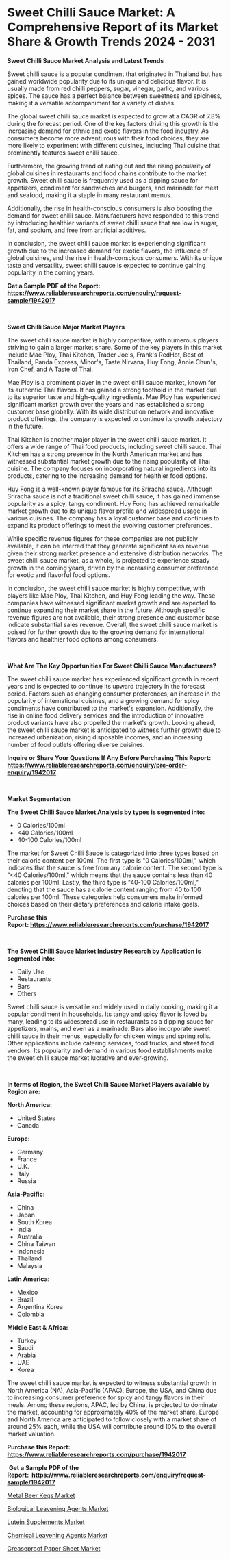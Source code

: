 <p><h1>Sweet Chilli Sauce Market: A Comprehensive Report of its Market Share & Growth Trends 2024 - 2031</h1></p><p><strong>Sweet Chilli Sauce Market Analysis and Latest Trends</strong></p>
<p><p>Sweet chilli sauce is a popular condiment that originated in Thailand but has gained worldwide popularity due to its unique and delicious flavor. It is usually made from red chilli peppers, sugar, vinegar, garlic, and various spices. The sauce has a perfect balance between sweetness and spiciness, making it a versatile accompaniment for a variety of dishes.</p><p>The global sweet chilli sauce market is expected to grow at a CAGR of 7.8% during the forecast period. One of the key factors driving this growth is the increasing demand for ethnic and exotic flavors in the food industry. As consumers become more adventurous with their food choices, they are more likely to experiment with different cuisines, including Thai cuisine that prominently features sweet chilli sauce.</p><p>Furthermore, the growing trend of eating out and the rising popularity of global cuisines in restaurants and food chains contribute to the market growth. Sweet chilli sauce is frequently used as a dipping sauce for appetizers, condiment for sandwiches and burgers, and marinade for meat and seafood, making it a staple in many restaurant menus.</p><p>Additionally, the rise in health-conscious consumers is also boosting the demand for sweet chilli sauce. Manufacturers have responded to this trend by introducing healthier variants of sweet chilli sauce that are low in sugar, fat, and sodium, and free from artificial additives.</p><p>In conclusion, the sweet chilli sauce market is experiencing significant growth due to the increased demand for exotic flavors, the influence of global cuisines, and the rise in health-conscious consumers. With its unique taste and versatility, sweet chilli sauce is expected to continue gaining popularity in the coming years.</p></p>
<p><strong>Get a Sample PDF of the Report:&nbsp; <a href="https://www.reliableresearchreports.com/enquiry/request-sample/1942017">https://www.reliableresearchreports.com/enquiry/request-sample/1942017</a></strong></p>
<p>&nbsp;</p>
<p><strong>Sweet Chilli Sauce Major Market Players</strong></p>
<p><p>The sweet chilli sauce market is highly competitive, with numerous players striving to gain a larger market share. Some of the key players in this market include Mae Ploy, Thai Kitchen, Trader Joe's, Frank's RedHot, Best of Thailand, Panda Express, Minor's, Taste Nirvana, Huy Fong, Annie Chun's, Iron Chef, and A Taste of Thai.</p><p>Mae Ploy is a prominent player in the sweet chilli sauce market, known for its authentic Thai flavors. It has gained a strong foothold in the market due to its superior taste and high-quality ingredients. Mae Ploy has experienced significant market growth over the years and has established a strong customer base globally. With its wide distribution network and innovative product offerings, the company is expected to continue its growth trajectory in the future.</p><p>Thai Kitchen is another major player in the sweet chilli sauce market. It offers a wide range of Thai food products, including sweet chilli sauce. Thai Kitchen has a strong presence in the North American market and has witnessed substantial market growth due to the rising popularity of Thai cuisine. The company focuses on incorporating natural ingredients into its products, catering to the increasing demand for healthier food options.</p><p>Huy Fong is a well-known player famous for its Sriracha sauce. Although Sriracha sauce is not a traditional sweet chilli sauce, it has gained immense popularity as a spicy, tangy condiment. Huy Fong has achieved remarkable market growth due to its unique flavor profile and widespread usage in various cuisines. The company has a loyal customer base and continues to expand its product offerings to meet the evolving customer preferences.</p><p>While specific revenue figures for these companies are not publicly available, it can be inferred that they generate significant sales revenue given their strong market presence and extensive distribution networks. The sweet chilli sauce market, as a whole, is projected to experience steady growth in the coming years, driven by the increasing consumer preference for exotic and flavorful food options.</p><p>In conclusion, the sweet chilli sauce market is highly competitive, with players like Mae Ploy, Thai Kitchen, and Huy Fong leading the way. These companies have witnessed significant market growth and are expected to continue expanding their market share in the future. Although specific revenue figures are not available, their strong presence and customer base indicate substantial sales revenue. Overall, the sweet chilli sauce market is poised for further growth due to the growing demand for international flavors and healthier food options among consumers.</p></p>
<p>&nbsp;</p>
<p><strong>What Are The Key Opportunities For Sweet Chilli Sauce Manufacturers?</strong></p>
<p><p>The sweet chilli sauce market has experienced significant growth in recent years and is expected to continue its upward trajectory in the forecast period. Factors such as changing consumer preferences, an increase in the popularity of international cuisines, and a growing demand for spicy condiments have contributed to the market's expansion. Additionally, the rise in online food delivery services and the introduction of innovative product variants have also propelled the market's growth. Looking ahead, the sweet chilli sauce market is anticipated to witness further growth due to increased urbanization, rising disposable incomes, and an increasing number of food outlets offering diverse cuisines.</p></p>
<p><strong>Inquire or Share Your Questions If Any Before Purchasing This Report: <a href="https://www.reliableresearchreports.com/enquiry/pre-order-enquiry/1942017">https://www.reliableresearchreports.com/enquiry/pre-order-enquiry/1942017</a></strong></p>
<p>&nbsp;</p>
<p><strong>Market Segmentation</strong></p>
<p><strong>The Sweet Chilli Sauce Market Analysis by types is segmented into:</strong></p>
<p><ul><li>0 Calories/100ml</li><li><40 Calories/100ml</li><li>40-100 Calories/100ml</li></ul></p>
<p><p>The market for Sweet Chilli Sauce is categorized into three types based on their calorie content per 100ml. The first type is "0 Calories/100ml," which indicates that the sauce is free from any calorie content. The second type is "<40 Calories/100ml," which means that the sauce contains less than 40 calories per 100ml. Lastly, the third type is "40-100 Calories/100ml," denoting that the sauce has a calorie content ranging from 40 to 100 calories per 100ml. These categories help consumers make informed choices based on their dietary preferences and calorie intake goals.</p></p>
<p><strong>Purchase this Report:&nbsp;<a href="https://www.reliableresearchreports.com/purchase/1942017">https://www.reliableresearchreports.com/purchase/1942017</a></strong></p>
<p>&nbsp;</p>
<p><strong>The Sweet Chilli Sauce Market Industry Research by Application is segmented into:</strong></p>
<p><ul><li>Daily Use</li><li>Restaurants</li><li>Bars</li><li>Others</li></ul></p>
<p><p>Sweet chilli sauce is versatile and widely used in daily cooking, making it a popular condiment in households. Its tangy and spicy flavor is loved by many, leading to its widespread use in restaurants as a dipping sauce for appetizers, mains, and even as a marinade. Bars also incorporate sweet chilli sauce in their menus, especially for chicken wings and spring rolls. Other applications include catering services, food trucks, and street food vendors. Its popularity and demand in various food establishments make the sweet chilli sauce market lucrative and ever-growing.</p></p>
<p>&nbsp;</p>
<p><strong>In terms of Region, the Sweet Chilli Sauce Market Players available by Region are:</strong></p>
<p>
    <p> <strong> North America: </strong>
        <ul>
            <li>United States</li>
            <li>Canada</li>
        </ul>
        </p> 
    <p> <strong> Europe: </strong>
        <ul>
            <li>Germany</li>
            <li>France</li>
            <li>U.K.</li>
            <li>Italy</li>
            <li>Russia</li>
        </ul>
        </p> 
    <p> <strong> Asia-Pacific: </strong>
        <ul>
            <li>China</li>
            <li>Japan</li>
            <li>South Korea</li>
            <li>India</li>
            <li>Australia</li>
            <li>China Taiwan</li>
            <li>Indonesia</li>
            <li>Thailand</li>
            <li>Malaysia</li>
        </ul>
        </p> 
    <p> <strong> Latin America: </strong>
        <ul>
            <li>Mexico</li>
            <li>Brazil</li>
            <li>Argentina Korea</li>
            <li>Colombia</li>
        </ul>
        </p> 
    <p> <strong> Middle East & Africa: </strong>
        <ul>
            <li>Turkey</li>
            <li>Saudi</li>
            <li>Arabia</li>
            <li>UAE</li>
            <li>Korea</li>
        </ul>
    </p>
    </p>
<p><p>The sweet chilli sauce market is expected to witness substantial growth in North America (NA), Asia-Pacific (APAC), Europe, the USA, and China due to increasing consumer preference for spicy and tangy flavors in their meals. Among these regions, APAC, led by China, is projected to dominate the market, accounting for approximately 40% of the market share. Europe and North America are anticipated to follow closely with a market share of around 25% each, while the USA will contribute around 10% to the overall market valuation.</p></p>
<p><strong>Purchase this Report: <a href="https://www.reliableresearchreports.com/purchase/1942017">https://www.reliableresearchreports.com/purchase/1942017</a></strong></p>
<p>&nbsp;<strong>Get a Sample PDF of the Report:&nbsp;&nbsp;<a href="https://www.reliableresearchreports.com/enquiry/request-sample/1942017">https://www.reliableresearchreports.com/enquiry/request-sample/1942017</a></strong></p>
<p><strong></strong></p>
<p><p><a href="https://github.com/santosh758595/Market-Research-Report-List-2/blob/main/metal-beer-kegs-market.md">Metal Beer Kegs Market</a></p><p><a href="https://github.com/YashRP12/Market-Research-Report-List-2/blob/main/biological-leavening-agents-market.md">Biological Leavening Agents Market</a></p><p><a href="https://github.com/Chiragrp23/Market-Research-Report-List-2/blob/main/lutein-supplements-market.md">Lutein Supplements Market</a></p><p><a href="https://github.com/Chiragrp24/Market-Research-Report-List-2/blob/main/chemical-leavening-agents-market.md">Chemical Leavening Agents Market</a></p><p><a href="https://github.com/Chiragrp25/Market-Research-Report-List-2/blob/main/greaseproof-paper-sheet-market.md">Greaseproof Paper Sheet Market</a></p></p>